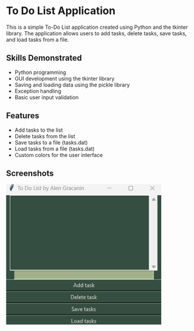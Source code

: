 # To Do List Application

This is a simple To-Do List application created using Python and the tkinter library. The application allows users to add tasks, delete tasks, save tasks, and load tasks from a file.

## Skills Demonstrated

- Python programming
- GUI development using the tkinter library
- Saving and loading data using the pickle library
- Exception handling
- Basic user input validation

## Features
- Add tasks to the list
- Delete tasks from the list
- Save tasks to a file (tasks.dat)
- Load tasks from a file (tasks.dat)
- Custom colors for the user interface

## Screenshots
![Image of to do list](https://github.com/agracanin/ToDoList/blob/main/demo.png?raw=true)